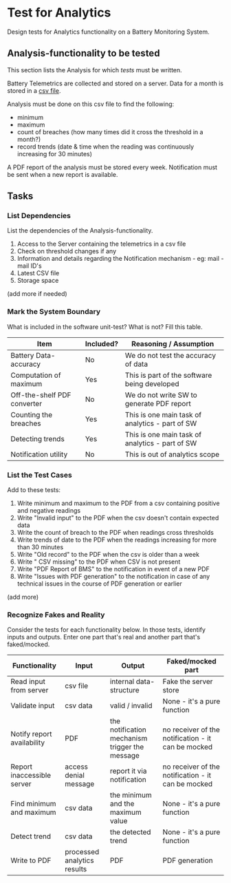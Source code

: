 # Test for Analytics

Design tests for Analytics functionality on a Battery Monitoring System.

## Analysis-functionality to be tested

This section lists the Analysis for which _tests_ must be written.

Battery Telemetrics are collected and stored on a server.
Data for a month is stored in a [csv file](https://en.wikipedia.org/wiki/Comma-separated_values).

Analysis must be done on this csv file to find the following:
- minimum
- maximum
- count of breaches (how many times did it cross the threshold in a month?)
- record trends (date & time when the reading was continuously increasing for 30 minutes)

A PDF report of the analysis must be stored every week.
Notification must be sent when a new report is available.

## Tasks

### List Dependencies

List the dependencies of the Analysis-functionality.

1. Access to the Server containing the telemetrics in a csv file
2. Check on threshold changes if any
3. Information and details regarding the Notification mechanism - eg: mail - mail ID's 
4. Latest CSV file
5. Storage space


(add more if needed)

### Mark the System Boundary

What is included in the software unit-test? What is not? Fill this table.

| Item                      | Included?     | Reasoning / Assumption
|---------------------------|---------------|---
Battery Data-accuracy       | No            | We do not test the accuracy of data
Computation of maximum      | Yes           | This is part of the software being developed
Off-the-shelf PDF converter | No            | We do not write SW to generate PDF report
Counting the breaches       | Yes           | This is one main task of analytics - part of SW
Detecting trends            | Yes           | This is one main task of analytics - part of SW
Notification utility        | No            | This is out of analytics scope

### List the Test Cases

Add to these tests:

1. Write minimum and maximum to the PDF from a csv containing positive and negative readings
2. Write "Invalid input" to the PDF when the csv doesn't contain expected data
3. Write the count of breach to the PDF when readings cross thresholds
4. Write trends of date to the PDF when the readings increasing for more than 30 minutes
5. Write "Old record" to the PDF when the csv is older than a week
6. Write " CSV missing" to the PDF when CSV is not present
7. Write "PDF Report of BMS" to the notification in event of a new PDF
8. Write "Issues with PDF generation" to the notification in case of any technical issues in the course of PDF generation or earlier



(add more)

### Recognize Fakes and Reality

Consider the tests for each functionality below.
In those tests, identify inputs and outputs.
Enter one part that's real and another part that's faked/mocked.

| Functionality            | Input        | Output                               | Faked/mocked part
|--------------------------|--------------|--------------------------------------|---
Read input from server     | csv file     | internal data-structure              | Fake the server store
Validate input             | csv data     | valid / invalid                      | None - it's a pure function
Notify report availability | PDF          | the notification mechanism trigger the message  |no receiver of the notification - it can be mocked 
Report inaccessible server | access denial message | report it via notification  | no receiver of the notification - it can be mocked 
Find minimum and maximum   | csv data     | the minimum and the maximum value    | None - it's a pure function
Detect trend               | csv data     | the detected trend                   | None - it's a pure function
Write to PDF               | processed analytics results | PDF                   | PDF generation 

